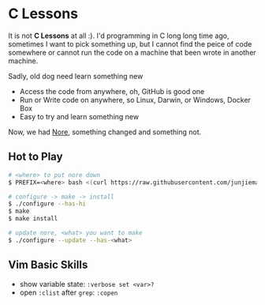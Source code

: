 # C Lessons
It is not **C Lessons** at all :). I'd programming in C long long time ago, sometimes I want to
pick something up, but I cannot find the peice of code somewhere or cannot run the code 
on a machine that been wrote in another machine. 

Sadly, old dog need learn something new
* Access the code from anywhere, oh, GitHub is good one
* Run or Write code on anywhere, so Linux, Darwin, or Windows, Docker Box
* Easy to try and learn something new

Now, we had [Nore](https://github.com/junjiemars/nore), something changed and 
something not.


## Hot to Play
```sh
# <where> to put nore down
$ PREFIX=<where> bash <(curl https://raw.githubusercontent.com/junjiemars/nore/master/bootstrap.sh)

# configure -> make -> install
$ ./configure --has-hi
$ make
$ make install

# update nore, <what> you want to make
$ ./configure --update --has-<what>
```


## Vim Basic Skills 

* show variable state: ```:verbose set <var>?```
* open ```:clist``` after ```grep```: ```:copen```

